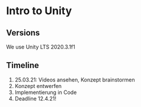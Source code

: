 # Intro to Unity

## Versions

We use Unity LTS 2020.3.1f1 

## Timeline

1. 25.03.21: Videos ansehen, Konzept brainstormen
1. Konzept entwerfen
1. Implementierung in Code
1. Deadline 12.4.21!
